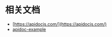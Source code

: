 # 相关文档

- [https://apidocjs.com/](https://apidocjs.com/)
- [apidoc-example](https://github.com/apidoc/apidoc/tree/master/example)
